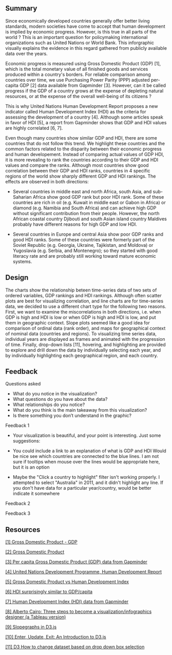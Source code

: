 ## Summary ##
Since economically developed countries generally offer better living standards, modern societies have come to accept that human development is implied by economic progress. However, is this true in all parts of the world ? This is an important question for policymaking international organizations such as United Nations or World Bank. This inforgraphic visually explains the evidence in this regard gathered from publicly available data over the years. 

Economic progress is measured using Gross Domestic Product (GDP) [1], which is the total monetary value of all finished goods and services produced within a country's borders. For reliable comparison among countries over time, we use Purchasing Power Parity (PPP) adjusted per-capita GDP [2] data available from Gapminder [3]. However, can it be called progress if the GDP of a country grows at the expense of depleting natural resources, or at the expense of the overall well-being of its citizens ?

This is why United Nations Human Development Report proposes a new indicator called Human Development Index (HDI) as the criteria for assessing the development of a country [4]. Although some articles speak in favor of HDI [5], a report from Gapminder shows that GDP and HDI values are highly correlated [6, 7]. 

Even though many countries show similar GDP and HDI, there are some countries that do not follow this trend. We highlight these countries and the common factors related to the disparity between their economic progress and human developement. Instead of comparing actual values of GDP HDI, it is more revealing to rank the countries according to their GDP and HDI values and compare the ranks. Although most countries show good correlation between their GDP and HDI ranks, countries in 4 specific regions of the world show sharply different GDP and HDI rankings. The effects are observed in both directions:

* Several countries in middle east and north Africa, south Asia, and sub-Saharian Africa show good GDP rank but poor HDI rank. Some of these countries are rich in  oil (e.g. Kuwait in middle east or Gabon in Africa) or diamond (e.g. Namibia and South Africa) and can achieve high GDP without significant contribution from their people. However, the north African coastal country Djibouti and south Asian island country Maldives probably have different reasons for high GDP and low HDI.

* Several countries in Europe and central Asia show poor GDP ranks and good HDI ranks. Some of these countries were formerly part of the Soviet Republic (e.g. Georgia, Ukraine, Tajikistan, and Moldova) or Yugoslavia (e.g. Serbia, and Montenegro); so they started with good literacy rate and are probably still working toward mature economic systems. 

## Design ##
The charts show the relationship beteen time-series data of two sets of ordered variables, GDP rankings and HDI rankings. Although often scatter plots are best for visualizing correlation, and line charts are for time-series data, we decided to use a different chart type for the following two reasons. First, we want to examine the miscorrelations in both directions, i.e. when GDP is high and HDI is low or when GDP is high and HDI is low, and put them in geographic context. Slope plots seemed like a good idea for comparison of ordinal data (rank order), and maps for geographical context of nominal data (countries and regions). To visualizing time series data, individual years are displayed as frames and animated with the progression of time. Finally, drop-down lists [11], hovering, and highlighting are provided to explore and drill down the data by individually selecting each year, and by individually highlighting each geographical region, and each country.

## Feedback ##

Questions asked

 * What do you notice in the visualization?
 * What questions do you have about the data?
 * What relationships do you notice?
 * What do you think is the main takeaway from this visualization?
 * Is there something you don’t understand in the graphic?

Feedback 1

 * Your visualization is beautiful, and your point is interesting. Just some suggestions:

 * You could include a link to an explanation of what is GDP and HDI
Would be nice see which countries are connected to the blue lines. I am not sure if tooltips when mouse over the lines would be appropriate here, but it is an option
 * Maybe the "Click a country to highlight" filter isn't working properly. I attempted to select "Australia" in 2011, and it didn't highlight any line. If you don't have data for a particular year/country, would be better indicate it somewhere

Feedback 2

Feedback 3


## Resources ##
[[1] Gross Domestic Product - GDP](http://www.investopedia.com/terms/g/gdp.asp)

[[2] Gross Domestic Product](https://en.wikipedia.org/wiki/Gross_domestic_product)

[[3] Per capita Gross Domestic Product (GDP) data from Gapminder](http://spreadsheets.google.com/pub?key=0AkBd6lyS3EmpdHo5S0J6ekhVOF9QaVhod05QSGV4T3c&output=xls "try")

[[4] United Nations Development Programme, Human Development Report](http://hdr.undp.org/en/content/human-development-index-hdi)

[[5] Gross Domestic Product vs Human Development Index](http://www.statemaster.com/article/Gross-Domestic-Product-vs-Human-Development-Index)

[[6] HDI surprisingly similar to GDP/capita](http://www.gapminder.org/news/hdi-surprisingly-similar-to-gdpcapita/)

[[7] Human Development Index (HDI) data from Gapminder](http://spreadsheets.google.com/pub?key=tyadrylIpQ1K_iHP407374Q&output=xls)

[[8] Alberto Cairo: Three steps to become a visualization/infographics designer (a Tableau version)](http://vizwiz.blogspot.com/2013/01/alberto-cairo-three-steps-to-become.html)

[[9] Slopegraphs in D3.js](http://vandykeindustries.com/slopegraphs-d3.html)

[[10] Enter, Update, Exit: An Introduction to D3.js](https://medium.com/@c_behrens/enter-update-exit-6cafc6014c36)

[[11] D3 How to change dataset based on drop down box selection](http://stackoverflow.com/questions/24193593/d3-how-to-change-dataset-based-on-drop-down-box-selection)


